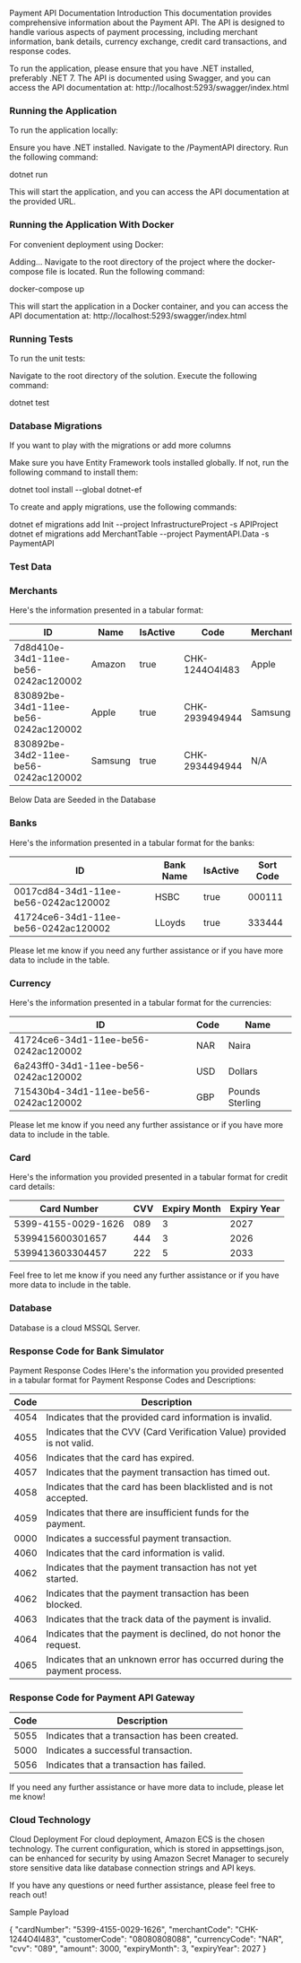 Payment API Documentation
Introduction
This documentation provides comprehensive information about the Payment API. The API is designed to handle various aspects of payment processing, including merchant information, bank details, currency exchange, credit card transactions, and response codes.

To run the application, please ensure that you have .NET installed, preferably .NET 7. The API is documented using Swagger, and you can access the API documentation at:
http://localhost:5293/swagger/index.html

### Running the Application
To run the application locally:

Ensure you have .NET installed.
Navigate to the /PaymentAPI directory.
Run the following command:

dotnet run

This will start the application, and you can access the API documentation at the provided URL.



### Running the Application With Docker
For convenient deployment using Docker:

Adding...
Navigate to the root directory of the project where the docker-compose file is located.
Run the following command:

docker-compose up

This will start the application in a Docker container, and you can access the API documentation at:
http://localhost:5293/swagger/index.html



### Running Tests
To run the unit tests:

Navigate to the root directory of the solution.
Execute the following command:

dotnet test


### Database Migrations


If you want to play with the migrations or add more columns

Make sure you have Entity Framework tools installed globally. If not, run the following command to install them:

dotnet tool install --global dotnet-ef

To create and apply migrations, use the following commands:

dotnet ef migrations add Init --project InfrastructureProject -s APIProject
dotnet ef migrations add MerchantTable --project PaymentAPI.Data -s PaymentAPI




### Test Data
### Merchants
Here's the information presented in a tabular format:

| ID                                  | Name    | IsActive | Code           | Merchant  |
|-------------------------------------|---------|----------|----------------|-----------|
| 7d8d410e-34d1-11ee-be56-0242ac120002 | Amazon  | true     | CHK-1244O4I483 | Apple     |
| 830892be-34d1-11ee-be56-0242ac120002 | Apple   | true     | CHK-2939494944| Samsung   |
| 830892be-34d2-11ee-be56-0242ac120002 | Samsung | true     | CHK-2934494944| N/A       |

Below Data are Seeded in the Database

### Banks
Here's the information presented in a tabular format for the banks:

| ID                                  | Bank Name | IsActive | Sort Code |
|-------------------------------------|-----------|----------|-----------|
| 0017cd84-34d1-11ee-be56-0242ac120002 | HSBC      | true     | 000111    |
| 41724ce6-34d1-11ee-be56-0242ac120002 | LLoyds    | true     | 333444    |

Please let me know if you need any further assistance or if you have more data to include in the table.


### Currency
Here's the information presented in a tabular format for the currencies:

| ID                                  | Code | Name            |
|-------------------------------------|------|-----------------|
| 41724ce6-34d1-11ee-be56-0242ac120002 | NAR  | Naira           |
| 6a243ff0-34d1-11ee-be56-0242ac120002 | USD  | Dollars         |
| 715430b4-34d1-11ee-be56-0242ac120002 | GBP  | Pounds Sterling |

Please let me know if you need any further assistance or if you have more data to include in the table.

### Card

Here's the information you provided presented in a tabular format for credit card details:

| Card Number         | CVV  | Expiry Month | Expiry Year |
|---------------------|------|--------------|-------------|
| 5399-4155-0029-1626 | 089  | 3            | 2027        |
| 5399415600301657    | 444  | 3            | 2026        |
| 5399413603304457    | 222  | 5            | 2033        |

Feel free to let me know if you need any further assistance or if you have more data to include in the table.



### Database
Database is a cloud MSSQL Server.


### Response Code for Bank Simulator
Payment Response Codes
IHere's the information you provided presented in a tabular format for Payment Response Codes and Descriptions:

| Code   | Description                                                      |
|--------|------------------------------------------------------------------|
| 4054   | Indicates that the provided card information is invalid.         |
| 4055   | Indicates that the CVV (Card Verification Value) provided is not valid. |
| 4056   | Indicates that the card has expired.                             |
| 4057   | Indicates that the payment transaction has timed out.            |
| 4058   | Indicates that the card has been blacklisted and is not accepted. |
| 4059   | Indicates that there are insufficient funds for the payment.     |
| 0000   | Indicates a successful payment transaction.                     |
| 4060   | Indicates that the card information is valid.                   |
| 4062   | Indicates that the payment transaction has not yet started.      |
| 4062   | Indicates that the payment transaction has been blocked.         |
| 4063   | Indicates that the track data of the payment is invalid.         |
| 4064   | Indicates that the payment is declined, do not honor the request. |
| 4065   | Indicates that an unknown error has occurred during the payment process. |




### Response Code for Payment API Gateway

| Code   | Description                                      |
|--------|--------------------------------------------------|
| 5055   | Indicates that a transaction has been created.   |
| 5000   | Indicates a successful transaction.              |
| 5056   | Indicates that a transaction has failed.         |

If you need any further assistance or have more data to include, please let me know!



### Cloud Technology

Cloud Deployment
For cloud deployment, Amazon ECS is the chosen technology. The current configuration, which is stored in appsettings.json, can be enhanced for security by using Amazon Secret Manager to securely store sensitive data like database connection strings and API keys.

If you have any questions or need further assistance, please feel free to reach out!



Sample Payload 

{
  "cardNumber": "5399-4155-0029-1626",
  "merchantCode": "CHK-1244O4I483",
  "customerCode": "08080808088",
  "currencyCode": "NAR",
  "cvv": "089",
  "amount": 3000,
  "expiryMonth": 3,
  "expiryYear": 2027
}